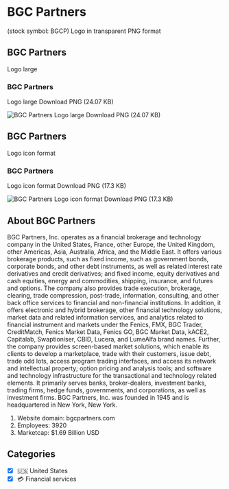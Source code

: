 # BGC Partners
 (stock symbol: BGCP) Logo in transparent PNG format

## BGC Partners
 Logo large

### BGC Partners
 Logo large Download PNG (24.07 KB)

![BGC Partners
 Logo large Download PNG (24.07 KB)](/img/orig/BGCP_BIG-6e3588f5.png)

## BGC Partners
 Logo icon format

### BGC Partners
 Logo icon format Download PNG (17.3 KB)

![BGC Partners
 Logo icon format Download PNG (17.3 KB)](/img/orig/BGCP-f99ff689.png)

## About BGC Partners


BGC Partners, Inc. operates as a financial brokerage and technology company in the United States, France, other Europe, the United Kingdom, other Americas, Asia, Australia, Africa, and the Middle East. It offers various brokerage products, such as fixed income, such as government bonds, corporate bonds, and other debt instruments, as well as related interest rate derivatives and credit derivatives; and fixed income, equity derivatives and cash equities, energy and commodities, shipping, insurance, and futures and options. The company also provides trade execution, brokerage, clearing, trade compression, post-trade, information, consulting, and other back office services to financial and non-financial institutions. In addition, it offers electronic and hybrid brokerage, other financial technology solutions, market data and related information services, and analytics related to financial instrument and markets under the Fenics, FMX, BGC Trader, CreditMatch, Fenics Market Data, Fenics GO, BGC Market Data, kACE2, Capitalab, Swaptioniser, CBID, Lucera, and LumeAlfa brand names. Further, the company provides screen-based market solutions, which enable its clients to develop a marketplace, trade with their customers, issue debt, trade odd lots, access program trading interfaces, and access its network and intellectual property; option pricing and analysis tools; and software and technology infrastructure for the transactional and technology related elements. It primarily serves banks, broker-dealers, investment banks, trading firms, hedge funds, governments, and corporations, as well as investment firms. BGC Partners, Inc. was founded in 1945 and is headquartered in New York, New York.

1. Website domain: bgcpartners.com
2. Employees: 3920
3. Marketcap: $1.69 Billion USD


## Categories
- [x] 🇺🇸 United States
- [x] 💳 Financial services

